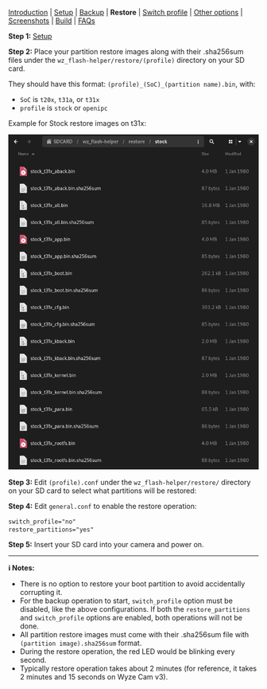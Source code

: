 [Introduction](README.md) | [Setup](README_setup.md) | [Backup](README_backup.md) | **Restore** | [Switch profile](README_switch_profile.md) | [Other options](README_other_options.md) | [Screenshots](README_screenshots.md) | [Build](README_build.md) | [FAQs](README_FAQs.md)



**Step 1:** [Setup](README_setup.md)

**Step 2:** Place your partition restore images along with their .sha256sum files under the `wz_flash-helper/restore/(profile)` directory on your SD card.

They should have this format: `(profile)_(SoC)_(partition name).bin`, with:
- `SoC` is `t20x`, `t31a`, or `t31x`
- `profile` is `stock` or `openipc`

Example for Stock restore images on t31x:

![Alt text](https://raw.githubusercontent.com/archandanime/wz_flash-helper/main/images/restore_01.png)

**Step 3:** Edit `(profile).conf` under the `wz_flash-helper/restore/` directory on your SD card to select what partitions will be restored:

**Step 4:** Edit `general.conf` to enable the restore operation:
```
switch_profile="no"
restore_partitions="yes"
```
**Step 5:** Insert your SD card into your camera and power on.

-----

**ℹ️ Notes:**
- There is no option to restore your boot partition to avoid accidentally corrupting it.
- For the backup operation to start, `switch_profile` option must be disabled, like the above configurations. If both the `restore_partitions` and `switch_profile` options are enabled, both operations will not be done.
- All partition restore images must come with their .sha256sum file with `(partition image).sha256sum` format.
- During the restore operation, the red LED would be blinking every second.
- Typically restore operation takes about 2 minutes (for reference, it takes 2 minutes and 15 seconds on Wyze Cam v3).
